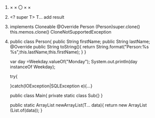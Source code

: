1.  ×   ×   〇  ×   ×   
2.  <T> <? super T> T...    add result
3.  implements Cloneable    @Override   Person  (Person)super.clone()   this.memos.clone()  CloneNotSupportedException
4.  public class Person{
        public String firstName;
        public String lastName;
        @Override
        public String toString(){
            return String.format("Person:%s %s",this.lastName,this.firstName);
        }
    }

    var day =Weekday.valueOf("Monday");
    System.out.println(day instanceOf Weekday);

    try{

    }catch(IOException|SQLException e){...}

    public class Main{
        private static class Sub{}
    }

    public static <T> ArrayList<T> newArrayList(T... data){
        return new ArrayList<T> (List.of(data));
    }